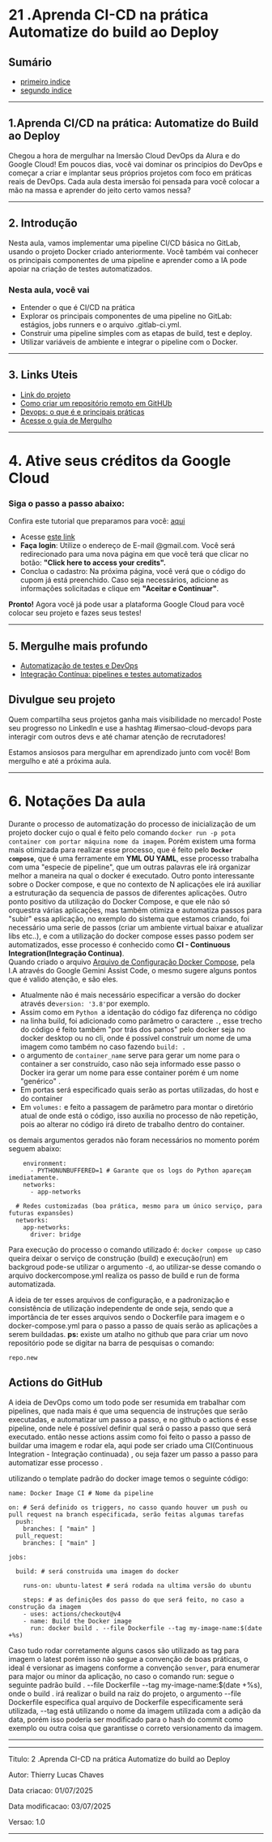 # 21 .Aprenda CI-CD na prática Automatize do build ao Deploy
## Sumário 
- [primeiro indice](#1-nome-1)
- [segundo indice](#2-nome-2)
---
## 1.Aprenda CI/CD na prática: Automatize do Build ao Deploy
Chegou a hora de mergulhar na Imersão Cloud DevOps da Alura e do Google Cloud! Em poucos dias, você vai dominar os princípios do DevOps e começar a criar e implantar seus próprios projetos com foco em práticas reais de DevOps. Cada aula desta imersão foi pensada para você colocar a mão na massa e aprender do jeito certo vamos nessa?  

---
## 2. Introdução 
Nesta aula, vamos implementar uma pipeline CI/CD básica no GitLab, usando o projeto Docker criado anteriormente. Você também vai conhecer os principais componentes de uma pipeline e aprender como a IA pode apoiar na criação de testes automatizados.  
### Nesta aula, você vai 
 - Entender o que é CI/CD na prática 
 - Explorar os principais componentes de uma pipeline no GitLab: estágios, jobs runners e o arquivo .gitlab-ci.yml.
 - Construir uma pipeline simples com as etapas de build, test e deploy. 
 - Utilizar variáveis de ambiente e integrar o pipeline com o Docker. 
 --- 
## 3. Links Uteis
- [Link do projeto](https://github.com/guilhermeonrails/refactored-octo-chainsaw/tree/aula_1)  
- [Como criar um repositório remoto em GitHUb](https://www.alura.com.br/artigos/criando-repositorio-remoto-github)
- [Devops: o que é e principais práticas](https://www.alura.com.br/artigos/devops-o-que-e)
- [Acesse o guia de Mergulho](https://grupoalura.notion.site/Imers-o-Cloud-DevOps-Guia-de-Mergulho-207379bdd09b80bc91c2f67f3c69332a?source=copy_link?utm_source=guiademergulhoguiademergulho&utm_campaign=imersao-devops_engajamento)
---
# 4. Ative seus créditos da Google Cloud
### Siga o passo a passo abaixo:
Confira este tutorial que preparamos para você: [aqui](https://www.youtube.com/watch?v=UVjJW8JL4Tk&feature=youtu.be)  
- Acesse [este link](https://trygcp.dev/e/20250701-sotgbsa)
- __Faça login__: Utilize o endereço de E-mail @gmail.com. Você será redirecionado para uma nova página em que você terá que clicar no botão: __"Click here to access your credits".__  
- Conclua o cadastro: Na próxima página, você verá que o código do cupom já está preenchido. Caso seja necessários, adicione as informações solicitadas e clique em __"Aceitar e Continuar"__.  

__Pronto!__ Agora você já pode usar a plataforma Google Cloud para você colocar seu projeto e fazes seus testes!

--- 
## 5. Mergulhe mais profundo
- [Automatização de testes e DevOps](https://www.alura.com.br/artigos/sintonia-perfeita-automatizacao-testes-devops)
- [Integração Contínua: pipelines e testes automatizados](https://www.alura.com.br/conteudo/integracao-continua-pipelines-testes-automatizados-github-actions)

## Divulgue seu projeto
Quem compartilha seus projetos ganha mais visibilidade no mercado! Poste seu progresso no LinkedIn e use a hashtag #imersao-cloud-devops para interagir com outros devs e até chamar atenção de recrutadores!

Estamos ansiosos para mergulhar em aprendizado junto com você! Bom mergulho e até a próxima aula.  

--- 
# 6. Notações Da aula
Durante o processo de automatização do processo de inicialização de um projeto docker cujo o qual é feito pelo comando `docker run -p pota container com portar máquina nome da imagem`. 
Porém existem uma forma mais otimizada para realizar esse processo, que é feito pelo **`Docker compose`**, que é uma ferramente em __YML OU YAML__, esse processo trabalha com uma "especie de pipeline", que um outras palavras ele irá organizar melhor a maneira na qual o docker é executado.  Outro ponto interessante sobre o Docker compose, e que no contexto de N aplicações ele irá auxiliar a estruturação da sequencia de passos de diferentes aplicações. 
Outro ponto positivo da utilização do Docker Compose, e que ele não só orquestra várias aplicações, mas também otimiza e  automatiza passos para "subir" essa aplicação, no exemplo do sistema que estamos criando, foi necessário uma serie de passos (criar um ambiente virtual baixar e atualizar libs etc..), e com a utilização do docker compose esses passo podem ser automatizados, esse processo é conhecido como  __CI - Continuous Integration(Integração Continua)__.  
Quando criado o arquivo  [Arquivo de Configuração Docker Compose](./01-Crie%20ambientes%20reais%20com%20Docker/src/imersao-devops-main/Docker-compose.yml), pela I.A através do Google Gemini Assist Code, o mesmo sugere alguns pontos que é valido atenção, e são eles. 
- Atualmente não é mais necessário especificar a versão do docker através de`version: '3.8'`por exemplo. 
- Assim como em `Python `a identação do código faz diferença no código 
- na linha build, foi adicionado como parâmetro o caractere `.`, esse trecho do código é feito também "por trás dos panos" pelo docker seja no docker desktop ou no cli, onde é possível construir um nome de uma imagem como também no caso fazendo `build: . ` 
- o argumento de `container_name` serve para gerar um nome para o container a ser construído, caso não seja informado esse passo o Docker ira gerar um nome para esse container porém é um nome "genérico" . 
- Em portas será especificado quais serão as portas utilizadas, do host e do container 
- Em `volumes:`  e feito a passagem de parâmetro para montar o diretório atual de onde está o código, isso auxilia no processo de não repetição, pois ao alterar no código irá direto de trabalho dentro do container. 

os demais argumentos gerados não foram necessários no momento porém seguem abaixo:
```
    environment:
      - PYTHONUNBUFFERED=1 # Garante que os logs do Python apareçam imediatamente. 
    networks:
      - app-networks

  # Redes customizadas (boa prática, mesmo para um único serviço, para futuras expansões)
  networks:
    app-networks:
      driver: bridge

```
Para execução do processo o comando utilizado é: `docker compose up` caso queira deixar o serviço de construção (build) e execução(run) em backgroud pode-se utilizar o argumento `-d`, ao utilizar-se desse comando o arquivo dockercompose.yml realiza os passo de build e run de forma automatizada. 

A ideia de ter esses arquivos de configuração, e a padronização e consistência de utilização independente de onde seja, sendo que a importância de ter esses arquivos sendo o Dockerfile para imagem e o docker-compose.yml para o passo a passo de quais serão as aplicações a serem buildadas. 
__ps:__ existe um atalho no github que para criar um novo repositório pode se digitar na  barra de pesquisas o comando:

```
repo.new
```
## Actions do GitHub
A ideia de DevOps como um todo pode ser resumida em trabalhar com pipelines, que nada mais é que uma sequencia de instruções que serão executadas, e automatizar um passo a passo, e no github o actions é esse pipeline, onde nele é possível definir qual será o passo a passo que será executado. 
então nesse actions assim como foi feito o passo a passo de buildar uma imagem e rodar ela, aqui pode ser criado uma CI(Continuous Integration - Integração continuada) , ou seja fazer um passo a passo para automatizar esse processo . 

utilizando o template padrão do docker image temos o seguinte código:
```
name: Docker Image CI # Nome da pipeline

on: # Será definido os triggers, no casso quando houver um push ou pull request na branch especificada, serão feitas algumas tarefas
  push:
    branches: [ "main" ]
  pull_request:
    branches: [ "main" ]

jobs:

  build: # será construida uma imagem do docker

    runs-on: ubuntu-latest # será rodada na ultima versão do ubuntu

    steps: # as definições dos passo do que será feito, no caso a construção da imagem 
    - uses: actions/checkout@v4
    - name: Build the Docker image
      run: docker build . --file Dockerfile --tag my-image-name:$(date +%s)

```
Caso tudo rodar corretamente alguns casos são utilizado as tag para imagem o latest porém isso não segue a convenção de boas práticas, o ideal é versionar as imagens conforme a convenção `senver`, para enumerar para major ou minor da aplicação, no caso o comando run: segue o seguinte padrão 
build . --file Dockerfile --tag my-image-name:$(date +%s), onde o build . irá realizar o build na raiz do projeto, o argumento --file Dockerfile especifica qual arquivo de Dockerfile especificamente será utilizada, --tag está utilizando o nome da imagem utilizada com a adição da data, porém isso poderia ser modificado para o hash do commit como exemplo ou outra coisa que garantisse o correto versionamento da imagem. 



--- 


<!--
As respostas da aula 21 estão [aqui](IMGS)
exemplo img
[Label Img Docker](imgs/LabelDockerHub.png)  </br>
tabela exemplo 
| | |
| -- | -- |
| nome | valor |

<div style="border-left: 4px solid red; background-color:rgb(22, 23, 24); padding: 10px;">
  <strong style="color: red;">Exemplo de alerta</strong>
  <p> Somente um exemplo.</p>
</div>

exemplo código 
```
print("Hello World!")
```
---
<table style="text-align: center; width: 100%;"> 
<caption><b>Skils do projeto </b></caption>
<tr>
    <td style="text-align: center;">
    <img alt="Markdown" src="https://img.shields.io/badge/markdown-%23000000.svg?style=for-the-badge&logo=markdown&logoColor=white"/>
    </td>
    <td style="text-align: center;">
    <img alt="Python" src="https://img.shields.io/badge/python-3670A0?style=for-the-badge&logo=python&logoColor=ffdd54"/>
    </td>
    <td style="text-align: center;">
    <img alt="VSCode" src="https://img.shields.io/badge/Visual%20Studio%20Code-0078d7.svg?style=for-the-badge&logo=visual-studio-code&logoColor=white"/>
    </td>
<tr> 
</table>
-->
---
Titulo: 2 .Aprenda CI-CD na prática Automatize do build ao Deploy 

Autor: Thierry Lucas Chaves

Data criacao: 01/07/2025

Data modificacao: 03/07/2025

Versao: 1.0  

---

